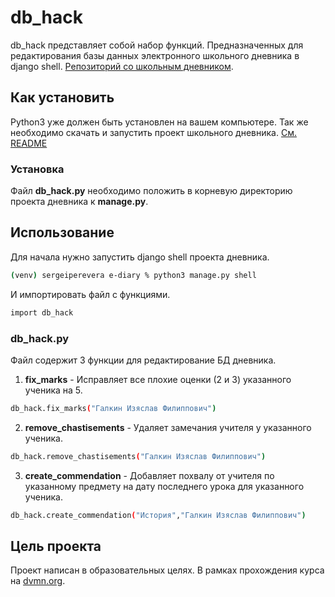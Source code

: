 # db_hack
db_hack представляет собой набор функций. Предназначенных для редактирования базы данных 
электронного школьного дневника в django shell. [Репозиторий со школьным дневником](https://github.com/devmanorg/e-diary/tree/master).

## Как установить

Python3 уже должен быть установлен на вашем компьютере.
Так же необходимо скачать и запустить проект школьного дневника. [См. README](https://github.com/devmanorg/e-diary/blob/master/README.md)


### Установка
Файл **db_hack.py** необходимо положить в корневую директорию проекта дневника к **manage.py**.

## Использование
Для начала нужно запустить django shell проекта дневника. 
```bash
(venv) sergeiperevera e-diary % python3 manage.py shell     
```
И импортировать файл с функциями.
```bash
import db_hack
```
### db_hack.py
Файл содержит 3 функции для редактирование БД дневника.
1. **fix_marks** - Исправляет все плохие оценки (2 и 3) указанного ученика на 5.
```bash
db_hack.fix_marks("Галкин Изяслав Филиппович")
```
2. **remove_chastisements** - Удаляет замечания учителя у указанного ученика.
```bash
db_hack.remove_chastisements("Галкин Изяслав Филиппович")
```
3. **create_commendation** - Добавляет похвалу от учителя по указанному предмету на дату последнего урока для указанного ученика.
```bash
db_hack.create_commendation("История","Галкин Изяслав Филиппович")
```

## Цель проекта

Проект написан в образовательных целях. В рамках прохождения курса на [dvmn.org](https://dvmn.org/).

